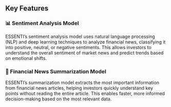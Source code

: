   <h2>Key Features</h2>

  <h3>📊 Sentiment Analysis Model</h3>
  <p>ESSENTI’s sentiment analysis model uses natural language processing (NLP) and deep learning techniques to analyze financial news, classifying it into positive, neutral, or negative sentiments.  
  This allows investors to understand the overall sentiment of market news and predict trends based on emotional shifts.</p>

  <h3>📌 Financial News Summarization Model</h3>
  <p>ESSENTI’s summarization model extracts the most important information from financial news articles, helping investors quickly understand key points without reading the entire article.  
  This enables faster, more informed decision-making based on the most relevant data.</p>

